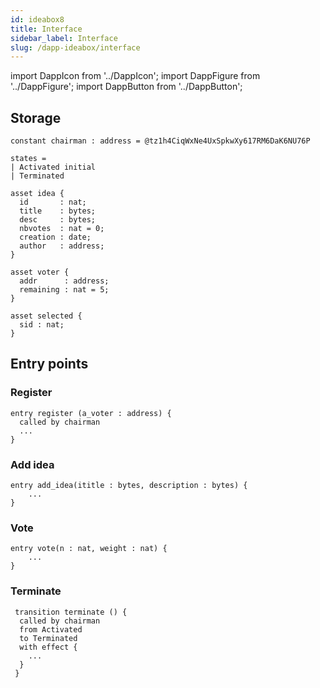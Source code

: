 ```yaml
---
id: ideabox8
title: Interface
sidebar_label: Interface
slug: /dapp-ideabox/interface
---
```


import DappIcon from '../DappIcon';
import DappFigure from '../DappFigure';
import DappButton from '../DappButton';

## Storage

```archetype
constant chairman : address = @tz1h4CiqWxNe4UxSpkwXy617RM6DaK6NU76P
```


```archetype
states =
| Activated initial
| Terminated
```

```archetype
asset idea {
  id       : nat;
  title    : bytes;
  desc     : bytes;
  nbvotes  : nat = 0;
  creation : date;
  author   : address;
}
```

```archetype
asset voter {
  addr      : address;
  remaining : nat = 5;
}
```


```archetype
asset selected {
  sid : nat;
}
```

## Entry points

### Register

```archetype
entry register (a_voter : address) {
  called by chairman
  ...
}
```

### Add idea

```archetype
entry add_idea(ititle : bytes, description : bytes) {
    ...
}
```

### Vote

```archetype
entry vote(n : nat, weight : nat) {
    ...
}
```

### Terminate

```archetype
 transition terminate () {
  called by chairman
  from Activated
  to Terminated
  with effect {
    ...
  }
 }
```